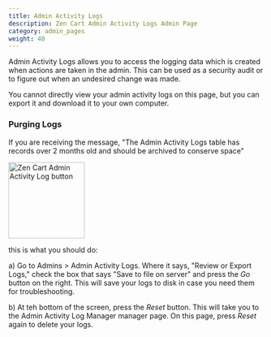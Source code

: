```yaml
---
title: Admin Activity Logs 
description: Zen Cart Admin Activity Logs Admin Page 
category: admin_pages
weight: 40 
---
```


Admin Activity Logs allows you to access the logging data which is 
created when actions are taken in the admin.  This can be used as a 
security audit or to figure out when an undesired change was made. 

You cannot directly view your admin activity logs on this page, but you
can export it and download it to your own computer. 

### Purging Logs

If you are receiving the message, "The Admin Activity Logs table has records over 2 months old and should be archived to conserve space" 

<img src="/images/admin_activity_log.png" alt="Zen Cart Admin Activity Log button" style="height: 150px !important;" />

this is what you should do: 

a) Go to Admins > Admin Activity Logs.  Where it says, "Review or Export Logs," check the box that says "Save to file on server" and press the *Go* button
on the right.  This will save your logs to disk in case you need them for troubleshooting. 

b) At teh bottom of the screen, press the *Reset* button.  This will
take you to the Admin Activity Log Manager manager page.  On this page, 
press *Reset* again to delete your logs.  

